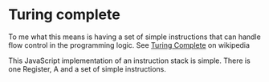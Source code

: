 # Turing complete
To me what this means is having a set of simple instructions that can handle flow control in the programming logic. See [Turing Complete](https://en.wikipedia.org/wiki/Turing_completeness) on wikipedia

This JavaScript implementation of an instruction stack is simple. There is one Register, A and a set of simple instructions. 

